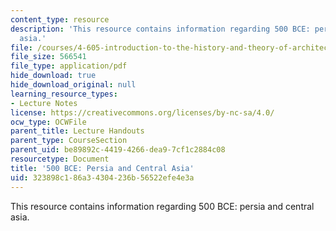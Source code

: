 ```yaml
---
content_type: resource
description: 'This resource contains information regarding 500 BCE: persia and central
  asia.'
file: /courses/4-605-introduction-to-the-history-and-theory-of-architecture-spring-2012/323898c186a34304236b56522efe4e3a_MIT4_605S12_lec09.pdf
file_size: 566541
file_type: application/pdf
hide_download: true
hide_download_original: null
learning_resource_types:
- Lecture Notes
license: https://creativecommons.org/licenses/by-nc-sa/4.0/
ocw_type: OCWFile
parent_title: Lecture Handouts
parent_type: CourseSection
parent_uid: be89892c-4419-4266-dea9-7cf1c2884c08
resourcetype: Document
title: '500 BCE: Persia and Central Asia'
uid: 323898c1-86a3-4304-236b-56522efe4e3a
---
```

This resource contains information regarding 500 BCE: persia and central asia.